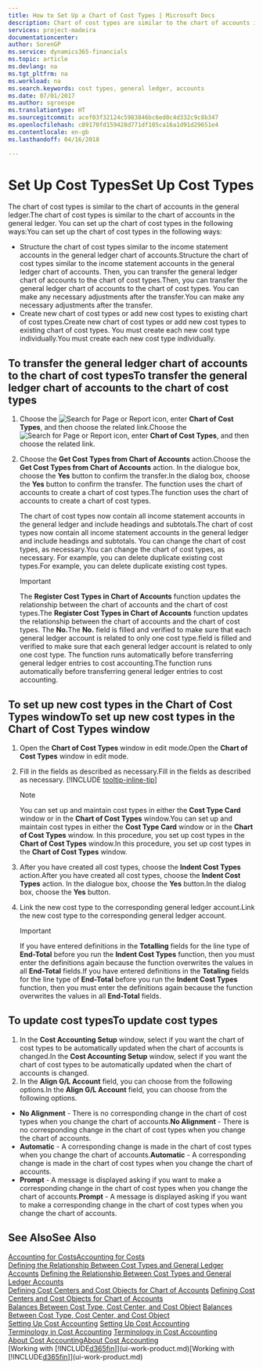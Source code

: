 ```yaml
---
title: How to Set Up a Chart of Cost Types | Microsoft Docs
description: Chart of cost types are similar to the chart of accounts in the general ledger.
services: project-madeira
documentationcenter: 
author: SorenGP
ms.service: dynamics365-financials
ms.topic: article
ms.devlang: na
ms.tgt_pltfrm: na
ms.workload: na
ms.search.keywords: cost types, general ledger, accounts
ms.date: 07/01/2017
ms.author: sgroespe
ms.translationtype: HT
ms.sourcegitcommit: acef03f32124c5983846bc6ed0c4d332c9c8b347
ms.openlocfilehash: c89170fd159428d771df105ca16a1d91d29651e4
ms.contentlocale: en-gb
ms.lasthandoff: 04/16/2018

---
```

# <a name="set-up-cost-types"></a><span data-ttu-id="747fa-103">Set Up Cost Types</span><span class="sxs-lookup"><span data-stu-id="747fa-103">Set Up Cost Types</span></span>
<span data-ttu-id="747fa-104">The chart of cost types is similar to the chart of accounts in the general ledger.</span><span class="sxs-lookup"><span data-stu-id="747fa-104">The chart of cost types is similar to the chart of accounts in the general ledger.</span></span> <span data-ttu-id="747fa-105">You can set up the chart of cost types in the following ways:</span><span class="sxs-lookup"><span data-stu-id="747fa-105">You can set up the chart of cost types in the following ways:</span></span>  

-   <span data-ttu-id="747fa-106">Structure the chart of cost types similar to the income statement accounts in the general ledger chart of accounts.</span><span class="sxs-lookup"><span data-stu-id="747fa-106">Structure the chart of cost types similar to the income statement accounts in the general ledger chart of accounts.</span></span> <span data-ttu-id="747fa-107">Then, you can transfer the general ledger chart of accounts to the chart of cost types.</span><span class="sxs-lookup"><span data-stu-id="747fa-107">Then, you can transfer the general ledger chart of accounts to the chart of cost types.</span></span> <span data-ttu-id="747fa-108">You can make any necessary adjustments after the transfer.</span><span class="sxs-lookup"><span data-stu-id="747fa-108">You can make any necessary adjustments after the transfer.</span></span>  
-   <span data-ttu-id="747fa-109">Create new chart of cost types or add new cost types to existing chart of cost types.</span><span class="sxs-lookup"><span data-stu-id="747fa-109">Create new chart of cost types or add new cost types to existing chart of cost types.</span></span> <span data-ttu-id="747fa-110">You must create each new cost type individually.</span><span class="sxs-lookup"><span data-stu-id="747fa-110">You must create each new cost type individually.</span></span>  

## <a name="to-transfer-the-general-ledger-chart-of-accounts-to-the-chart-of-cost-types"></a><span data-ttu-id="747fa-111">To transfer the general ledger chart of accounts to the chart of cost types</span><span class="sxs-lookup"><span data-stu-id="747fa-111">To transfer the general ledger chart of accounts to the chart of cost types</span></span>  
1.  <span data-ttu-id="747fa-112">Choose the ![Search for Page or Report](media/ui-search/search_small.png "Search for Page or Report icon") icon, enter **Chart of Cost Types**, and then choose the related link.</span><span class="sxs-lookup"><span data-stu-id="747fa-112">Choose the ![Search for Page or Report](media/ui-search/search_small.png "Search for Page or Report icon") icon, enter **Chart of Cost Types**, and then choose the related link.</span></span>  
2.  <span data-ttu-id="747fa-113">Choose the **Get Cost Types from Chart of Accounts** action.</span><span class="sxs-lookup"><span data-stu-id="747fa-113">Choose the **Get Cost Types from Chart of Accounts** action.</span></span> <span data-ttu-id="747fa-114">In the dialogue box, choose the **Yes** button to confirm the transfer.</span><span class="sxs-lookup"><span data-stu-id="747fa-114">In the dialog box, choose the **Yes** button to confirm the transfer.</span></span> <span data-ttu-id="747fa-115">The function uses the chart of accounts to create a chart of cost types.</span><span class="sxs-lookup"><span data-stu-id="747fa-115">The function uses the chart of accounts to create a chart of cost types.</span></span>  

    <span data-ttu-id="747fa-116">The chart of cost types now contain all income statement accounts in the general ledger and include headings and subtotals.</span><span class="sxs-lookup"><span data-stu-id="747fa-116">The chart of cost types now contain all income statement accounts in the general ledger and include headings and subtotals.</span></span> <span data-ttu-id="747fa-117">You can change the chart of cost types, as necessary.</span><span class="sxs-lookup"><span data-stu-id="747fa-117">You can change the chart of cost types, as necessary.</span></span> <span data-ttu-id="747fa-118">For example, you can delete duplicate existing cost types.</span><span class="sxs-lookup"><span data-stu-id="747fa-118">For example, you can delete duplicate existing cost types.</span></span>  

    > [!IMPORTANT]  
    >  <span data-ttu-id="747fa-119">The **Register Cost Types in Chart of Accounts** function updates the relationship between the chart of accounts and the chart of cost types.</span><span class="sxs-lookup"><span data-stu-id="747fa-119">The **Register Cost Types in Chart of Accounts** function updates the relationship between the chart of accounts and the chart of cost types.</span></span> <span data-ttu-id="747fa-120">The **No.**</span><span class="sxs-lookup"><span data-stu-id="747fa-120">The **No.**</span></span> <span data-ttu-id="747fa-121">field is filled and verified to make sure that each general ledger account is related to only one cost type.</span><span class="sxs-lookup"><span data-stu-id="747fa-121">field is filled and verified to make sure that each general ledger account is related to only one cost type.</span></span> <span data-ttu-id="747fa-122">The function runs automatically before transferring general ledger entries to cost accounting.</span><span class="sxs-lookup"><span data-stu-id="747fa-122">The function runs automatically before transferring general ledger entries to cost accounting.</span></span>  

## <a name="to-set-up-new-cost-types-in-the-chart-of-cost-types-window"></a><span data-ttu-id="747fa-123">To set up new cost types in the Chart of Cost Types window</span><span class="sxs-lookup"><span data-stu-id="747fa-123">To set up new cost types in the Chart of Cost Types window</span></span>  
1. <span data-ttu-id="747fa-124">Open the **Chart of Cost Types** window in edit mode.</span><span class="sxs-lookup"><span data-stu-id="747fa-124">Open the **Chart of Cost Types** window in edit mode.</span></span>  
2. <span data-ttu-id="747fa-125">Fill in the fields as described as necessary.</span><span class="sxs-lookup"><span data-stu-id="747fa-125">Fill in the fields as described as necessary.</span></span> [!INCLUDE [tooltip-inline-tip](includes/tooltip-inline-tip_md.md)]

   > [!NOTE]  
   >  <span data-ttu-id="747fa-126">You can set up and maintain cost types in either the **Cost Type Card** window or in the **Chart of Cost Types** window.</span><span class="sxs-lookup"><span data-stu-id="747fa-126">You can set up and maintain cost types in either the **Cost Type Card** window or in the **Chart of Cost Types** window.</span></span> <span data-ttu-id="747fa-127">In this procedure, you set up cost types in the **Chart of Cost Types** window.</span><span class="sxs-lookup"><span data-stu-id="747fa-127">In this procedure, you set up cost types in the **Chart of Cost Types** window.</span></span>

3. <span data-ttu-id="747fa-128">After you have created all cost types, choose the **Indent Cost Types** action.</span><span class="sxs-lookup"><span data-stu-id="747fa-128">After you have created all cost types, choose the **Indent Cost Types** action.</span></span> <span data-ttu-id="747fa-129">In the dialogue box, choose the **Yes** button.</span><span class="sxs-lookup"><span data-stu-id="747fa-129">In the dialog box, choose the **Yes** button.</span></span>  
4. <span data-ttu-id="747fa-130">Link the new cost type to the corresponding general ledger account.</span><span class="sxs-lookup"><span data-stu-id="747fa-130">Link the new cost type to the corresponding general ledger account.</span></span>  

   > [!IMPORTANT]  
   >  <span data-ttu-id="747fa-131">If you have entered definitions in the **Totalling** fields for the line type of **End-Total** before you run the **Indent Cost Types** function, then you must enter the definitions again because the function overwrites the values in all **End-Total** fields.</span><span class="sxs-lookup"><span data-stu-id="747fa-131">If you have entered definitions in the **Totaling** fields for the line type of **End-Total** before you run the **Indent Cost Types** function, then you must enter the definitions again because the function overwrites the values in all **End-Total** fields.</span></span>  

## <a name="to-update-cost-types"></a><span data-ttu-id="747fa-132">To update cost types</span><span class="sxs-lookup"><span data-stu-id="747fa-132">To update cost types</span></span>  
1.  <span data-ttu-id="747fa-133">In the **Cost Accounting Setup** window, select if you want the chart of cost types to be automatically updated when the chart of accounts is changed.</span><span class="sxs-lookup"><span data-stu-id="747fa-133">In the **Cost Accounting Setup** window, select if you want the chart of cost types to be automatically updated when the chart of accounts is changed.</span></span>  
2.  <span data-ttu-id="747fa-134">In the **Align G/L Account** field, you can choose from the following options.</span><span class="sxs-lookup"><span data-stu-id="747fa-134">In the **Align G/L Account** field, you can choose from the following options.</span></span>  

- <span data-ttu-id="747fa-135">**No Alignment** - There is no corresponding change in the chart of cost types when you change the chart of accounts.</span><span class="sxs-lookup"><span data-stu-id="747fa-135">**No Alignment** - There is no corresponding change in the chart of cost types when you change the chart of accounts.</span></span>  
- <span data-ttu-id="747fa-136">**Automatic** - A corresponding change is made in the chart of cost types when you change the chart of accounts.</span><span class="sxs-lookup"><span data-stu-id="747fa-136">**Automatic** - A corresponding change is made in the chart of cost types when you change the chart of accounts.</span></span>  
- <span data-ttu-id="747fa-137">**Prompt** - A message is displayed asking if you want to make a corresponding change in the chart of cost types when you change the chart of accounts.</span><span class="sxs-lookup"><span data-stu-id="747fa-137">**Prompt** - A message is displayed asking if you want to make a corresponding change in the chart of cost types when you change the chart of accounts.</span></span>  

## <a name="see-also"></a><span data-ttu-id="747fa-138">See Also</span><span class="sxs-lookup"><span data-stu-id="747fa-138">See Also</span></span>  
[<span data-ttu-id="747fa-139">Accounting for Costs</span><span class="sxs-lookup"><span data-stu-id="747fa-139">Accounting for Costs</span></span>](finance-manage-cost-accounting.md)  
<span data-ttu-id="747fa-140">[Defining the Relationship Between Cost Types and General Ledger Accounts](finance-defining-the-relationship-between-cost-types-and-general-ledger-accounts.md) </span><span class="sxs-lookup"><span data-stu-id="747fa-140">[Defining the Relationship Between Cost Types and General Ledger Accounts](finance-defining-the-relationship-between-cost-types-and-general-ledger-accounts.md) </span></span>  
<span data-ttu-id="747fa-141">[Defining Cost Centers and Cost Objects for Chart of Accounts](finance-defining-cost-centers-and-cost-objects-for-chart-of-accounts.md) </span><span class="sxs-lookup"><span data-stu-id="747fa-141">[Defining Cost Centers and Cost Objects for Chart of Accounts](finance-defining-cost-centers-and-cost-objects-for-chart-of-accounts.md) </span></span>  
<span data-ttu-id="747fa-142">[Balances Between Cost Type, Cost Center, and Cost Object](finance-balances-between-cost-type-cost-center-and-cost-object.md) </span><span class="sxs-lookup"><span data-stu-id="747fa-142">[Balances Between Cost Type, Cost Center, and Cost Object](finance-balances-between-cost-type-cost-center-and-cost-object.md) </span></span>  
<span data-ttu-id="747fa-143">[Setting Up Cost Accounting](finance-set-up-cost-accounting.md) </span><span class="sxs-lookup"><span data-stu-id="747fa-143">[Setting Up Cost Accounting](finance-set-up-cost-accounting.md) </span></span>  
<span data-ttu-id="747fa-144">[Terminology in Cost Accounting](finance-terminology-in-cost-accounting.md) </span><span class="sxs-lookup"><span data-stu-id="747fa-144">[Terminology in Cost Accounting](finance-terminology-in-cost-accounting.md) </span></span>  
[<span data-ttu-id="747fa-145">About Cost Accounting</span><span class="sxs-lookup"><span data-stu-id="747fa-145">About Cost Accounting</span></span>](finance-about-cost-accounting.md)  
<span data-ttu-id="747fa-146">[Working with [!INCLUDE[d365fin](includes/d365fin_md.md)]](ui-work-product.md)</span><span class="sxs-lookup"><span data-stu-id="747fa-146">[Working with [!INCLUDE[d365fin](includes/d365fin_md.md)]](ui-work-product.md)</span></span>

